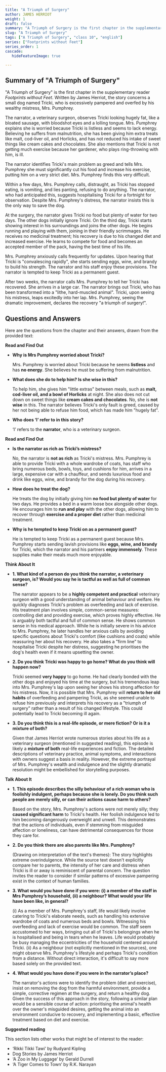 ```yaml
---
title: "A Triumph of Surgery"
author: JAMES HERRIOT
weight: 1
draft: false
summary: "A Triumph of Surgery is the first chapter in the supplementary reader Footprints without Feet. Written by James Herriot, the story concerns a small dog named ..."
slug: "A Triumph of Surgery"
tags: ["A Triumph of Surgery", "class 10", "english"]
series: ["Footprints without Feet"]
series_order: 1
cascade:
   hideFeatureImage: true

---
```


## Summary of "A Triumph of Surgery"

"A Triumph of Surgery" is the first chapter in the supplementary reader *Footprints without Feet*. Written by James Herriot, the story concerns a small dog named Tricki, who is excessively pampered and overfed by his wealthy mistress, Mrs. Pumphrey.

The narrator, a veterinary surgeon, observes Tricki looking hugely fat, like a bloated sausage, with bloodshot eyes and a lolling tongue. Mrs. Pumphrey explains she is worried because Tricki is listless and seems to lack energy. Believing he suffers from malnutrition, she has been giving him extra treats like malt, cod-liver oil, and Horlicks, and has not reduced his intake of sweet things like cream cakes and chocolates. She also mentions that Tricki is not getting much exercise because her gardener, who plays ring-throwing with him, is ill.

The narrator identifies Tricki's main problem as greed and tells Mrs. Pumphrey she must significantly cut his food and increase his exercise, putting him on a very strict diet. Mrs. Pumphrey finds this very difficult.

Within a few days, Mrs. Pumphrey calls, distraught, as Tricki has stopped eating, is vomiting, and lies panting, refusing to do anything. The narrator, who had anticipated this, suggests hospitalising Tricki for a fortnight for observation. Despite Mrs. Pumphrey's distress, the narrator insists this is the only way to save the dog.

At the surgery, the narrator gives Tricki no food but plenty of water for two days. The other dogs initially ignore Tricki. On the third day, Tricki starts showing interest in his surroundings and joins the other dogs. He begins running and playing with them, joining in their friendly scrimmages. He receives no medicinal treatment; his recovery is due to his changed diet and increased exercise. He learns to compete for food and becomes an accepted member of the pack, having the best time of his life.

Mrs. Pumphrey anxiously calls frequently for updates. Upon hearing that Tricki is "convalescing rapidly", she starts sending eggs, wine, and brandy to build his strength. The narrator and his staff enjoy these provisions. The narrator is tempted to keep Tricki as a permanent guest.

After two weeks, the narrator calls Mrs. Pumphrey to tell her Tricki has recovered. She arrives in a large car. The narrator brings out Tricki, who has been transformed into a "lithe, hard-muscled animal". Tricki, upon seeing his mistress, leaps excitedly into her lap. Mrs. Pumphrey, seeing the dramatic improvement, declares the recovery "a triumph of surgery!".

## Questions and Answers

Here are the questions from the chapter and their answers, drawn from the provided text:

**Read and Find Out**

*   **Why is Mrs Pumphrey worried about Tricki?**
  
    Mrs. Pumphrey is worried about Tricki because he seems **listless** and has **no energy**. She believes he must be suffering from malnutrition.
    
*   **What does she do to help him? Is she wise in this?**
  
    To help him, she gives him "little extras" between meals, such as **malt, cod-liver oil, and a bowl of Horlicks** at night. She also does not cut down on sweet things like **cream cakes and chocolates**.
    No, she is **not wise** in this. The narrator believes Tricki's only fault is greed, caused by her not being able to refuse him food, which has made him "hugely fat".

*   **Who does ‘I’ refer to in this story?**
  
    ‘I’ refers to the **narrator**, who is a veterinary surgeon.

**Read and Find Out**

*   **Is the narrator as rich as Tricki’s mistress?**
  
    No, the narrator is **not as rich** as Tricki's mistress. Mrs. Pumphrey is able to provide Tricki with a whole wardrobe of coats, has staff who bring numerous beds, bowls, toys, and cushions for him, arrives in a large, expensive car with a chauffeur, and sends luxurious food and drink like eggs, wine, and brandy for the dog during his recovery.

*   **How does he treat the dog?**
  
    He treats the dog by initially giving him **no food but plenty of water** for two days. He provides a bed in a warm loose box alongside other dogs. He encourages him to **run and play** with the other dogs, allowing him to recover through **exercise and a proper diet** rather than medicinal treatment.

*   **Why is he tempted to keep Tricki on as a permanent guest?**
  
    He is tempted to keep Tricki as a permanent guest because Mrs. Pumphrey starts sending lavish provisions like **eggs, wine, and brandy** for Tricki, which the narrator and his partners **enjoy immensely**. These supplies make their meals much more enjoyable.

**Think About It**

*   **1. What kind of a person do you think the narrator, a veterinary surgeon, is? Would you say he is tactful as well as full of common sense?**
  
    The narrator appears to be a **highly competent and practical** veterinary surgeon with a good understanding of animal behaviour and welfare. He quickly diagnoses Tricki's problem as overfeeding and lack of exercise. His treatment plan involves simple, common-sense measures: controlling diet and providing exercise, which proves highly effective.
    He is arguably both tactful and full of common sense. He shows common sense in his medical approach. While he is initially severe in his advice to Mrs. Pumphrey, he later handles her anxious calls by avoiding specific questions about Tricki's comfort (like cushions and coats) while reassuring her about his recovery. He also takes a "firm line" to hospitalise Tricki despite her distress, suggesting he prioritises the dog's health even if it means upsetting the owner.

*   **2. Do you think Tricki was happy to go home? What do you think will happen now?**
  
    Tricki seemed **very happy** to go home. He had clearly bonded with the other dogs and enjoyed his time at the surgery, but his tremendous leap into Mrs. Pumphrey's lap upon seeing her shows his strong affection for his mistress.
    Now, it is possible that Mrs. Pumphrey will **return to her old habits** of overfeeding and pampering Tricki, as she seemed unable to refuse him previously and interprets his recovery as a "triumph of surgery" rather than a result of his changed lifestyle. This could potentially lead to Tricki becoming ill again.

*   **3. Do you think this is a real-life episode, or mere fiction? Or is it a mixture of both?**
  
    Given that James Herriot wrote numerous stories about his life as a veterinary surgeon (mentioned in suggested reading), this episode is likely a **mixture of both** real-life experiences and fiction. The detailed descriptions of veterinary practice, animal symptoms, and interactions with owners suggest a basis in reality. However, the extreme portrayal of Mrs. Pumphrey's wealth and indulgence and the slightly dramatic resolution might be embellished for storytelling purposes.

**Talk About It**

*   **1. This episode describes the silly behaviour of a rich woman who is foolishly indulgent, perhaps because she is lonely. Do you think such people are merely silly, or can their actions cause harm to others?**
  
    Based on the story, Mrs. Pumphrey's actions were not merely silly; they **caused significant harm** to Tricki's health. Her foolish indulgence led to him becoming dangerously overweight and unwell. This demonstrates that the actions of individuals, even if stemming from misguided affection or loneliness, can have detrimental consequences for those they care for.

*   **2. Do you think there are also parents like Mrs. Pumphrey?**
  
    (Drawing on interpretation of the text's themes): The story highlights extreme overindulgence. While the source text doesn't explicitly compare her to parents, the intensity of her care and distress when Tricki is ill or away is reminiscent of parental concern. The question invites the reader to consider if similar patterns of excessive pampering exist in the context of human families.

*   **3. What would you have done if you were: (i) a member of the staff in Mrs Pumphrey’s household, (ii) a neighbour? What would your life have been like, in general?**
  
    (i) As a member of Mrs. Pumphrey's staff, life would likely involve catering to Tricki's elaborate needs, such as handling his extensive wardrobe of coats and numerous beds and bowls. Witnessing his overfeeding and lack of exercise would be common. The staff seem accustomed to her ways, bringing out all of Tricki's belongings when he is hospitalised and being in tears when he leaves. Life would probably be busy managing the eccentricities of the household centered around Tricki.
    (ii) As a neighbour (not explicitly mentioned in the sources), one might observe Mrs. Pumphrey's lifestyle and perhaps Tricki's condition from a distance. Without direct interaction, it's difficult to say more based solely on the provided text.

*   **4. What would you have done if you were in the narrator’s place?**
  
    The narrator's actions were to identify the problem (diet and exercise), insist on removing the dog from the harmful environment, provide a simple, corrective regimen at the surgery, and return a healthy dog. Given the success of this approach in the story, following a similar plan would be a sensible course of action: prioritising the animal's health over the owner's misguided desires, getting the animal into an environment conducive to recovery, and implementing a basic, effective treatment based on diet and exercise.

**Suggested reading**

This section lists other works that might be of interest to the reader:

*   ‘Rikki Tikki Tawi’ by Rudyard Kipling
*   Dog Stories by James Herriot
*   ‘A Zoo in My Luggage’ by Gerald Durrell
*   ‘A Tiger Comes to Town’ by R.K. Narayan